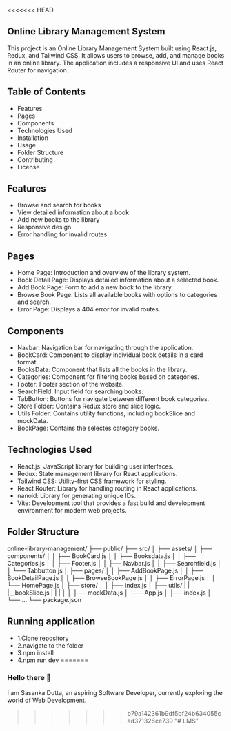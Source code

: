 <<<<<<< HEAD
## Online Library Management System

This project is an Online Library Management System built using React.js, Redux, and Tailwind CSS. It allows users to browse, add, and manage books in an online library. The application includes a responsive UI and uses React Router for navigation.

## Table of Contents
- Features
- Pages
- Components
- Technologies Used
- Installation
- Usage
- Folder Structure
- Contributing
- License

## Features
- Browse and search for books
- View detailed information about a book
- Add new books to the library
- Responsive design
- Error handling for invalid routes

## Pages
- Home Page: Introduction and overview of the library system.
- Book Detail Page: Displays detailed information about a selected book.
- Add Book Page: Form to add a new book to the library.
- Browse Book Page: Lists all available books with options to categories and search.
- Error Page: Displays a 404 error for invalid routes.

## Components
- Navbar: Navigation bar for navigating through the application.
- BookCard: Component to display individual book details in a card format.
- BooksData: Component that lists all the books in the library.
- Categories: Component for filtering books based on categories.
- Footer: Footer section of the website.
- SearchField: Input field for searching books.
- TabButton: Buttons for navigate between different book categories.
- Store Folder: Contains Redux store and slice logic.
- Utils Folder: Contains utility functions, including bookSlice and mockData.
- BookPage: Contains the selectes category books.

## Technologies Used
- React.js: JavaScript library for building user interfaces.
- Redux: State management library for React applications.
- Tailwind CSS: Utility-first CSS framework for styling.
- React Router: Library for handling routing in React applications.
- nanoid: Library for generating unique IDs.
- Vite: Development tool that provides a fast build and development environment for modern web projects.

## Folder Structure
online-library-management/
├── public/
├── src/
│   ├── assets/
│   ├── components/
│   │   ├── BookCard.js
│   │   ├── Booksdata.js
│   │   ├── Categories.js
│   │   ├── Footer.js
│   │   ├── Navbar.js
│   │   ├── Searchfield.js
│   │   └── Tabbutton.js
│   ├── pages/
│   │   ├── AddBookPage.js
│   │   ├── BookDetailPage.js
│   │   ├── BrowseBookPage.js
│   │   ├── ErrorPage.js
│   │   └── HomePage.js
│   ├── store/
│   │   ├── index.js
│   ├── utils/
|   |   |__bookSlice.js
|   |   |
│   │   ├── mockData.js
│   ├── App.js
│   ├── index.js
│   └── ...
└── package.json

## Running application

- 1.Clone repository
- 2.navigate to the folder
- 3.npm install 
- 4.npm run dev
=======
### Hello there 👋

<!--
**SasankaDutta/SasankaDutta** is a ✨ _special_ ✨ repository because its `README.md` (this file) appears on your GitHub profile.

Here are some ideas to get you started:

- 🔭 I’m currently working on ...
- 🌱 I’m currently learning ...
- 👯 I’m looking to collaborate on ...
- 🤔 I’m looking for help with ...
- 💬 Ask me about ...
- 📫 How to reach me: ...
- 😄 Pronouns: ...
- ⚡ Fun fact: ...
-->
I am Sasanka Dutta, an aspiring Software Developer, currently exploring  the world of Web Development.
>>>>>>> b79a142361b9df5bf24b634055cad371326ce739
"# LMS" 
